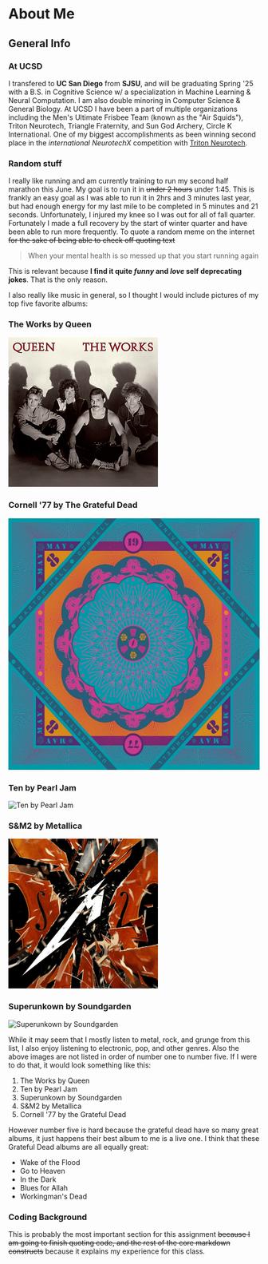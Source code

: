 # About Me
## General Info

### At UCSD
I transfered to **UC San Diego** from **SJSU**, and will be graduating Spring '25 with a B.S. in Cognitive Science w/ a specialization in Machine Learning & Neural Computation. I am also double minoring in Computer Science & General Biology. At UCSD I have been a part of multiple organizations including the Men's Ultimate Frisbee Team (known as the "Air Squids"), Triton Neurotech, Triangle Fraternity, and Sun God Archery, Circle K International. One of my biggest accomplishments as been winning second place in the *international NeurotechX* competition with <ins>Triton Neurotech</ins>. 

### Random stuff
I really like running and am currently training to run my second half marathon this June. My goal is to run it in ~~under 2 hours~~ under 1:45. This is frankly an easy goal as I was able to run it in 2hrs and 3 minutes last year, but had enough energy for my last mile to be completed in 5 minutes and 21 seconds. Unfortunately, I injured my knee so I was out for all of fall quarter. Fortunately I made a full recovery by the start of winter quarter and have been able to run more frequently. To quote a random meme on the internet ~~for the sake of being able to check off quoting text~~
> When your mental health is so messed up that you start running again

This is relevant because **I find it quite _funny_ and _love_ self deprecating jokes**. That is the only reason.

I also really like music in general, so I thought I would include pictures of my top five favorite albums:
### The Works by Queen
![The Works by Queen](images/The%20Works.png)

### Cornell '77 by The Grateful Dead
![Cornell '77 by Grateful Dead](images/Cornell77.jpg)

### Ten by Pearl Jam
![Ten by Pearl Jam](images/Ten.png)

### S&M2 by Metallica
![S&M2 by Metallica](images/S&M2.png)

### Superunkown by Soundgarden
![Superunkown by Soundgarden](images/superunkown.png)

While it may seem that I mostly listen to metal, rock, and grunge from this list, I also enjoy listening to electronic, pop, and other genres. Also the above images are not listed in order of number one to number five. If I were to do that, it would look something like this:

1. The Works by Queen
2. Ten by Pearl Jam
3. Superunkown by Soundgarden
4. S&M2 by Metallica
5. Cornell '77 by the Grateful Dead

However number five is hard because the grateful dead have so many great albums, it just happens their best album to me is a live one. I think that these Grateful Dead albums are all equally great:
* Wake of the Flood
* Go to Heaven
* In the Dark
* Blues for Allah
* Workingman's Dead

### Coding Background
This is probably the most important section for this assignment ~~because I am going to finish quoting code, and the rest of the core markdown constructs~~ because it explains my experience for this class.